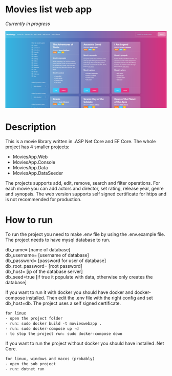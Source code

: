 # Movies list web app

_Currently in progress_

![Index](imgs/index.png)

# Description
This is a movie library written in .ASP Net Core and EF Core. The whole project has 4 smaller projects:
- MoviesApp.Web
- MoviesApp.Console
- MoviesApp.Data
- MoviesApp.DataSeeder

The projects supports add, edit, remove, search and filter operations. 
For each movie you can add actors and director, set rating, release year, genre and synopsis. 
The web version supports self signed certificate for https and is not recommended for production.

# How to run
To run the project you need to make .env file by using the .env.example file.\
The project needs to have mysql database to run.

db_name= [name of database]\
db_username= [username of database]\
db_password= [password for user of database]\
db_root_password= [root password]\
db_host= [ip of the database server]\
db_seed=true [if true it populate with data, otherwise only creates the database]

If you want to run it with docker you should have docker and docker-compose installed. Then edit the .env file with the right config and set db_host=db. The project uses a self signed certificate.

```
for linux
- open the project folder
- run: sudo docker build -t movieswebapp .
- run: sudo docker-compose up -d
- to stop the project run: sudo docker-compose down
```

If you want to run the project without docker you should have installed .Net Core. 
```
for linux, windows and macos (probably)
- open the sub project
- run: dotnet run
```

